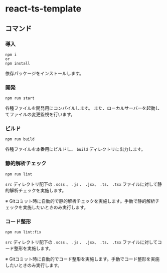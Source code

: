 # react-ts-template

## コマンド

### 導入

```
npm i 
or
npm install
```

依存パッケージをインストールします。

### 開発

```
npm run start
```

各種ファイルを開発用にコンパイルします。
また、ローカルサーバーを起動してファイルの変更監視を行います。

### ビルド

```
npm run build
```

各種ファイルを本番用にビルドし、 `build` ディレクトリに出力します。

### 静的解析チェック

```
npm run lint
```

`src` ディレクトリ配下の `.scss` 、 `.js` 、 `.jsx`、 `.ts`、 `.tsx` ファイルに対して静的解析チェックを実施します。

※ Gitコミット時に自動的で静的解析チェックを実施します。手動で静的解析チェックを実施したいときのみ実行します。

### コード整形

```
npm run lint:fix
```

`src` ディレクトリ配下の `.scss` 、 `.js` 、 `.jsx`、 `.ts`、 `.tsx` ファイルに対してコード整形を実施します。

※ Gitコミット時に自動的でコード整形を実施します。手動でコード整形を実施したいときのみ実行します。
